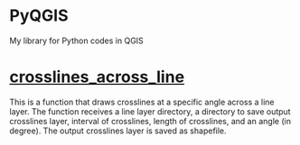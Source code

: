 # PyQGIS
My library for Python codes in QGIS
# [crosslines_across_line](https://github.com/rmsolgi/PyQGIS/blob/main/functions/crosslines_along_line.py)
This is a function that draws crosslines at a specific angle across a line layer.
The function receives a line layer directory, a directory to save output crosslines layer, interval of crosslines, length of crosslines, and an angle (in degree). The output crosslines layer is saved as shapefile.
